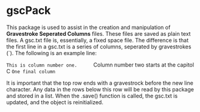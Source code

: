 # gscPack

This package is used to assist in the creation and manipulation of **Gravestroke Seperated Columns** files. These files are saved as plain text files.
A gsc.txt file is, essentially, a fixed space file. The difference is that the first line in a gsc.txt is a series of columns, seperated by gravestrokes (`).
The following is an example line: 

`This is column number one.      `Column number two starts at the capitol C `One final column `

It is important that the top row ends with a gravestrock before the new line character.
Any data in the rows below this row will be read by this package and stored in a list. When the .save() function is called, the gsc.txt is updated, and the object
	is reinitialized. 